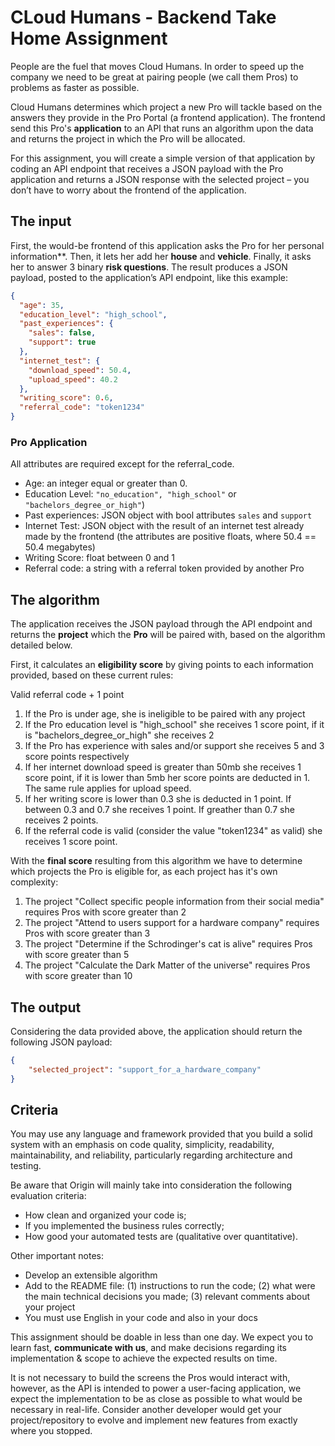 # CLoud Humans - Backend Take Home Assignment

People are the fuel that moves Cloud Humans. In order to speed up the company we need to be great at pairing people (we call them Pros) to problems as faster as possible. 

Cloud Humans determines which project a new Pro will tackle based on the answers they provide in the Pro Portal (a frontend application). The frontend send this Pro's **application** to an API that runs an algorithm upon the data and returns the project in which the Pro will be allocated. 

For this assignment, you will create a simple version of that application by coding an API endpoint that receives a JSON payload with the Pro application and returns a JSON response with the selected project – you don’t have to worry about the frontend of the application. 

## The input
First, the would-be frontend of this application asks the Pro for her personal information**. Then, it lets her add her **house** and **vehicle**. Finally, it asks her to answer 3 binary **risk questions**. The result produces a JSON payload, posted to the application’s API endpoint, like this example:

```JSON
{
  "age": 35,
  "education_level": "high_school",
  "past_experiences": {
    "sales": false,
    "support": true
  },
  "internet_test": {
    "download_speed": 50.4,
    "upload_speed": 40.2
  },
  "writing_score": 0.6,
  "referral_code": "token1234"
}
```

### Pro Application
All attributes are required except for the referral_code.

- Age: an integer equal or greater than 0.
- Education Level: `"no_education", "high_school"` or `"bachelors_degree_or_high"`)
- Past experiences: JSON object with bool attributes `sales` and `support`
- Internet Test: JSON object with the result of an internet test already made by the frontend (the attributes are positive floats, where 50.4 == 50.4 megabytes)
- Writing Score: float between 0 and 1
- Referral code: a string with a referral token provided by another Pro

## The algorithm
The application receives the JSON payload through the API endpoint and returns the **project** which the **Pro** will be paired with, based on the algorithm detailed below.

First, it calculates an **eligibility score** by giving points to each information provided, based on these current rules:


Valid referral code + 1 point

1. If the Pro is under age, she is ineligible to be paired with any project
2. If the Pro education level is "high_school" she receives 1 score point, if it is "bachelors_degree_or_high" she receives 2
3. If the Pro has experience with sales and/or support she receives 5 and 3 score points respectively
4. If her internet download speed is greater than 50mb she receives 1 score point, if it is lower than 5mb her score points are deducted in 1. The same rule applies for upload speed. 
5. If her writing score is lower than 0.3 she is deducted in 1 point. If between 0.3 and 0.7 she receives 1 point. If greather than 0.7 she receives 2 points.
6. If the referral code is valid (consider the value "token1234" as valid) she receives 1 score point.

With the **final score** resulting from this algorithm we have to determine which projects the Pro is eligible for, as each project has it's own complexity:

1. The project "Collect specific people information from their social media" requires Pros with score greater than 2
2. The project "Attend to users support for a hardware company" requires Pros with score greater than 3 
3. The project "Determine if the Schrodinger's cat is alive" requires Pros with score greater than 5 
4. The project "Calculate the Dark Matter of the universe" requires Pros with score greater than 10

## The output
Considering the data provided above, the application should return the following JSON payload:

```JSON
{
    "selected_project": "support_for_a_hardware_company"
}
```

## Criteria
You may use any language and framework provided that you build a solid system with an emphasis on code quality, simplicity, readability, maintainability, and reliability, particularly regarding architecture and testing.

Be aware that Origin will mainly take into consideration the following evaluation criteria:
* How clean and organized your code is;
* If you implemented the business rules correctly;
* How good your automated tests are (qualitative over quantitative).

Other important notes:
* Develop an extensible algorithm
* Add to the README file: (1) instructions to run the code; (2) what were the main technical decisions you made; (3) relevant comments about your project 
* You must use English in your code and also in your docs

This assignment should be doable in less than one day. We expect you to learn fast, **communicate with us**, and make decisions regarding its implementation & scope to achieve the expected results on time.

It is not necessary to build the screens the Pros would interact with, however, as the API is intended to power a user-facing application, we expect the implementation to be as close as possible to what would be necessary in real-life. Consider another developer would get your project/repository to evolve and implement new features from exactly where you stopped. 


